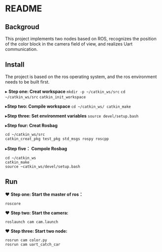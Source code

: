 # README

## Backgroud
This project implements two nodes based on ROS, recognizes the position of the color block in the camera field of view, and realizes Uart communication.

## Install
 The project is based on the ros operating system, and the ros environment needs to be built first.
 
 $\blacktriangleright$ **Step one:  Creat workspace**
`mkdir -p ~/catkin_ws/src`
`cd ~/catkin_ws/src`
`catkin_init_workspace`

$\blacktriangleright$**Step two: Compile workspace**
`cd ~/catkin_ws/
catkin_make`

$\blacktriangleright$**Step three: Set environment variables**
`source devel/setup.bash`

$\blacktriangleright$**Step four: Creat Rosbag**
```
cd ~/catkin_ws/src
catkin_creat_pkg test_pkg std_msgs rospy roscpp
```

$\blacktriangleright$**Step five： Compole Rosbag**
```
cd ~/catkin_ws
catkin_make
source ~catkin_ws/devel/setup.bash
```

## Run
&#10084;  **Step one: Start the master of ros：**
```
roscore
```

&#10084; **Step two: Start the camera:**
```
roslaunch cam cam.launch
```

&#10084; **Step three: Start two node:**
```
rosrun cam color.py
rosrun cam uart_catch_car
```

